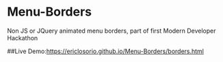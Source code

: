 # Menu-Borders
Non JS or JQuery animated menu borders, part of first Modern Developer Hackathon

##Live Demo:https://ericlosorio.github.io/Menu-Borders/borders.html
